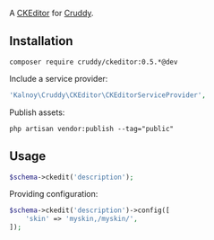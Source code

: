 A [CKEditor](http://ckeditor.com) for [Cruddy](http://github.com/lazychaser/cruddy).

## Installation

```
composer require cruddy/ckeditor:0.5.*@dev
```

Include a service provider:

```php
'Kalnoy\Cruddy\CKEditor\CKEditorServiceProvider',
```

Publish assets:

```
php artisan vendor:publish --tag="public"
```

## Usage

```php
$schema->ckedit('description');
```

Providing configuration:

```php
$schema->ckedit('description')->config([
    'skin' => 'myskin,/myskin/',
]);
```